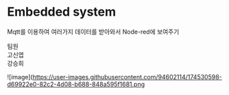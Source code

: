 # Embedded system
Mqtt를 이용하여 여러가지 데이터를 받아와서 Node-red에 보여주기

  팀원  
  고신엽  
  강승희  

![image](https://user-images.githubusercontent.com/94602114/174530598-d69922e0-82c2-4d08-b688-848a595f1681.png


